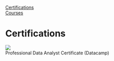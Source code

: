 [Certifications](#certifications)  
[Courses](#courses)

# Certifications
![](https://drive.google.com/file/d/1fTfLOC9xmd_4MKmpTOLZkK0KIF1v7wy_/view?usp=sharing)  
Professional Data Analyst Certificate (Datacamp)
